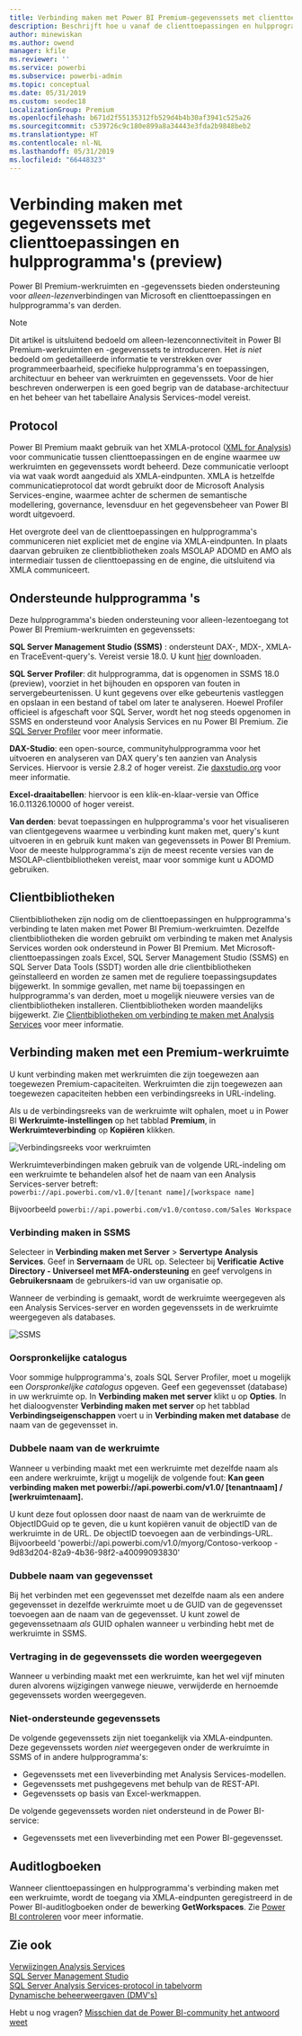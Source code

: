 ```yaml
---
title: Verbinding maken met Power BI Premium-gegevenssets met clienttoepassingen en hulpprogramma's (preview)
description: Beschrijft hoe u vanaf de clienttoepassingen en hulpprogramma's verbinding kunt maken met gegevenssets in Power BI Premium.
author: minewiskan
ms.author: owend
manager: kfile
ms.reviewer: ''
ms.service: powerbi
ms.subservice: powerbi-admin
ms.topic: conceptual
ms.date: 05/31/2019
ms.custom: seodec18
LocalizationGroup: Premium
ms.openlocfilehash: b671d2f55135312fb529d4b4b30af3941c525a26
ms.sourcegitcommit: c539726c9c180e899a8a34443e3fda2b9848beb2
ms.translationtype: HT
ms.contentlocale: nl-NL
ms.lasthandoff: 05/31/2019
ms.locfileid: "66448323"
---
```

# <a name="connect-to-datasets-with-client-applications-and-tools-preview"></a>Verbinding maken met gegevenssets met clienttoepassingen en hulpprogramma's (preview)

Power BI Premium-werkruimten en -gegevenssets bieden ondersteuning voor *alleen-lezen*verbindingen van Microsoft en clienttoepassingen en hulpprogramma's van derden. 

> [!NOTE]
> Dit artikel is uitsluitend bedoeld om alleen-lezenconnectiviteit in Power BI Premium-werkruimten en -gegevenssets te introduceren. Het *is niet* bedoeld om gedetailleerde informatie te verstrekken over programmeerbaarheid, specifieke hulpprogramma's en toepassingen, architectuur en beheer van werkruimten en gegevenssets. Voor de hier beschreven onderwerpen is een goed begrip van de database-architectuur en het beheer van het tabellaire Analysis Services-model vereist.

## <a name="protocol"></a>Protocol

Power BI Premium maakt gebruik van het XMLA-protocol ([XML for Analysis](https://docs.microsoft.com/bi-reference/xmla/xml-for-analysis-xmla-reference)) voor communicatie tussen clienttoepassingen en de engine waarmee uw werkruimten en gegevenssets wordt beheerd. Deze communicatie verloopt via wat vaak wordt aangeduid als XMLA-eindpunten. XMLA is hetzelfde communicatieprotocol dat wordt gebruikt door de Microsoft Analysis Services-engine, waarmee achter de schermen de semantische modellering, governance, levensduur en het gegevensbeheer van Power BI wordt uitgevoerd. 

Het overgrote deel van de clienttoepassingen en hulpprogramma's communiceren niet expliciet met de engine via XMLA-eindpunten. In plaats daarvan gebruiken ze clientbibliotheken zoals MSOLAP ADOMD en AMO als intermediair tussen de clienttoepassing en de engine, die uitsluitend via XMLA communiceert.


## <a name="supported-tools"></a>Ondersteunde hulpprogramma 's

Deze hulpprogramma's bieden ondersteuning voor alleen-lezentoegang tot Power BI Premium-werkruimten en gegevenssets:

**SQL Server Management Studio (SSMS)** : ondersteunt DAX-, MDX-, XMLA- en TraceEvent-query's. Vereist versie 18.0. U kunt [hier](https://docs.microsoft.com/sql/ssms/download-sql-server-management-studio-ssms) downloaden. 

**SQL Server Profiler**: dit hulpprogramma, dat is opgenomen in SSMS 18.0 (preview), voorziet in het bijhouden en opsporen van fouten in servergebeurtenissen. U kunt gegevens over elke gebeurtenis vastleggen en opslaan in een bestand of tabel om later te analyseren. Hoewel Profiler officieel is afgeschaft voor SQL Server, wordt het nog steeds opgenomen in SSMS en ondersteund voor Analysis Services en nu Power BI Premium. Zie [SQL Server Profiler](https://docs.microsoft.com/sql/tools/sql-server-profiler/sql-server-profiler) voor meer informatie.

**DAX-Studio**: een open-source, communityhulpprogramma voor het uitvoeren en analyseren van DAX query's ten aanzien van Analysis Services. Hiervoor is versie 2.8.2 of hoger vereist. Zie [daxstudio.org](https://daxstudio.org/) voor meer informatie.

**Excel-draaitabellen**: hiervoor is een klik-en-klaar-versie van Office 16.0.11326.10000 of hoger vereist.

**Van derden**: bevat toepassingen en hulpprogramma's voor het visualiseren van clientgegevens waarmee u verbinding kunt maken met, query's kunt uitvoeren in en gebruik kunt maken van gegevenssets in Power BI Premium. Voor de meeste hulpprogramma's zijn de meest recente versies van de MSOLAP-clientbibliotheken vereist, maar voor sommige kunt u ADOMD gebruiken.

## <a name="client-libraries"></a>Clientbibliotheken

Clientbibliotheken zijn nodig om de clienttoepassingen en hulpprogramma's verbinding te laten maken met Power BI Premium-werkruimten. Dezelfde clientbibliotheken die worden gebruikt om verbinding te maken met Analysis Services worden ook ondersteund in Power BI Premium. Met Microsoft-clienttoepassingen zoals Excel, SQL Server Management Studio (SSMS) en SQL Server Data Tools (SSDT) worden alle drie clientbibliotheken geïnstalleerd en worden ze samen met de reguliere toepassingsupdates bijgewerkt. In sommige gevallen, met name bij toepassingen en hulpprogramma's van derden, moet u mogelijk nieuwere versies van de clientbibliotheken installeren. Clientbibliotheken worden maandelijks bijgewerkt. Zie [Clientbibliotheken om verbinding te maken met Analysis Services](https://docs.microsoft.com/azure/analysis-services/analysis-services-data-providers) voor meer informatie.

## <a name="connecting-to-a-premium-workspace"></a>Verbinding maken met een Premium-werkruimte

U kunt verbinding maken met werkruimten die zijn toegewezen aan toegewezen Premium-capaciteiten. Werkruimten die zijn toegewezen aan toegewezen capaciteiten hebben een verbindingsreeks in URL-indeling. 

Als u de verbindingsreeks van de werkruimte wilt ophalen, moet u in Power BI **Werkruimte-instellingen** op het tabblad **Premium**, in **Werkruimteverbinding** op **Kopiëren** klikken.

![Verbindingsreeks voor werkruimten](media/service-premium-connect-tools/connect-tools-workspace-connection.png)

Werkruimteverbindingen maken gebruik van de volgende URL-indeling om een werkruimte te behandelen alsof het de naam van een Analysis Services-server betreft:   
`powerbi://api.powerbi.com/v1.0/[tenant name]/[workspace name]` 

Bijvoorbeeld `powerbi://api.powerbi.com/v1.0/contoso.com/Sales Workspace`

### <a name="to-connect-in-ssms"></a>Verbinding maken in SSMS

Selecteer in **Verbinding maken met Server** > **Servertype** **Analysis Services**. Geef in **Servernaam** de URL op. Selecteer bij **Verificatie** **Active Directory - Universeel met MFA-ondersteuning** en geef vervolgens in **Gebruikersnaam** de gebruikers-id van uw organisatie op. 

Wanneer de verbinding is gemaakt, wordt de werkruimte weergegeven als een Analysis Services-server en worden gegevenssets in de werkruimte weergegeven als databases.  

![SSMS](media/service-premium-connect-tools/connect-tools-ssms.png)

### <a name="initial-catalog"></a>Oorspronkelijke catalogus

Voor sommige hulpprogramma's, zoals SQL Server Profiler, moet u mogelijk een *Oorspronkelijke catalogus* opgeven. Geef een gegevensset (database) in uw werkruimte op. In **Verbinding maken met server** klikt u op **Opties**. In het dialoogvenster **Verbinding maken met server** op het tabblad **Verbindingseigenschappen** voert u in **Verbinding maken met database** de naam van de gegevensset in.

### <a name="duplicate-workspace-name"></a>Dubbele naam van de werkruimte

Wanneer u verbinding maakt met een werkruimte met dezelfde naam als een andere werkruimte, krijgt u mogelijk de volgende fout: **Kan geen verbinding maken met powerbi://api.powerbi.com/v1.0/ [tenantnaam] / [werkruimtenaam].**

U kunt deze fout oplossen door naast de naam van de werkruimte de ObjectIDGuid op te geven, die u kunt kopiëren vanuit de objectID van de werkruimte in de URL. De objectID toevoegen aan de verbindings-URL. Bijvoorbeeld 'powerbi://api.powerbi.com/v1.0/myorg/Contoso-verkoop - 9d83d204-82a9-4b36-98f2-a40099093830'

### <a name="duplicate-dataset-name"></a>Dubbele naam van gegevensset

Bij het verbinden met een gegevensset met dezelfde naam als een andere gegevensset in dezelfde werkruimte moet u de GUID van de gegevensset toevoegen aan de naam van de gegevensset. U kunt zowel de gegevenssetnaam *als* GUID ophalen wanneer u verbinding hebt met de werkruimte in SSMS. 

### <a name="delay-in-datasets-shown"></a>Vertraging in de gegevenssets die worden weergegeven

Wanneer u verbinding maakt met een werkruimte, kan het wel vijf minuten duren alvorens wijzigingen vanwege nieuwe, verwijderde en hernoemde gegevenssets worden weergegeven. 

### <a name="unsupported-datasets"></a>Niet-ondersteunde gegevenssets

De volgende gegevenssets zijn niet toegankelijk via XMLA-eindpunten. Deze gegevenssets worden *niet* weergegeven onder de werkruimte in SSMS of in andere hulpprogramma's: 

- Gegevenssets met een liveverbinding met Analysis Services-modellen. 
- Gegevenssets met pushgegevens met behulp van de REST-API.
- Gegevenssets op basis van Excel-werkmappen. 

De volgende gegevenssets worden niet ondersteund in de Power BI-service:   

- Gegevenssets met een liveverbinding met een Power BI-gegevensset.

## <a name="audit-logs"></a>Auditlogboeken 

Wanneer clienttoepassingen en hulpprogramma's verbinding maken met een werkruimte, wordt de toegang via XMLA-eindpunten geregistreerd in de Power BI-auditlogboeken onder de bewerking **GetWorkspaces**. Zie [Power BI controleren](service-admin-auditing.md) voor meer informatie.

## <a name="see-also"></a>Zie ook

[Verwijzingen Analysis Services](https://docs.microsoft.com/bi-reference/#pivot=home&panel=home-all)   
[SQL Server Management Studio](https://docs.microsoft.com/sql/ssms/sql-server-management-studio-ssms)   
[SQL Server Analysis Services-protocol in tabelvorm](https://docs.microsoft.com/openspecs/sql_server_protocols/ms-ssas-t/b98ed40e-c27a-4988-ab2d-c9c904fe13cf)   
[Dynamische beheerweergaven (DMV's)](https://docs.microsoft.com/sql/analysis-services/instances/use-dynamic-management-views-dmvs-to-monitor-analysis-services)   


Hebt u nog vragen? [Misschien dat de Power BI-community het antwoord weet](https://community.powerbi.com/)
